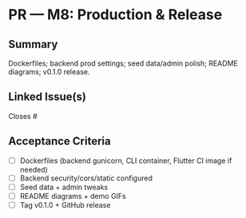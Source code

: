 # PR — M8: Production & Release

## Summary
Dockerfiles; backend prod settings; seed data/admin polish; README diagrams; v0.1.0 release.

## Linked Issue(s)
Closes #<id>

## Acceptance Criteria
- [ ] Dockerfiles (backend gunicorn, CLI container, Flutter CI image if needed)
- [ ] Backend security/cors/static configured
- [ ] Seed data + admin tweaks
- [ ] README diagrams + demo GIFs
- [ ] Tag v0.1.0 + GitHub release

